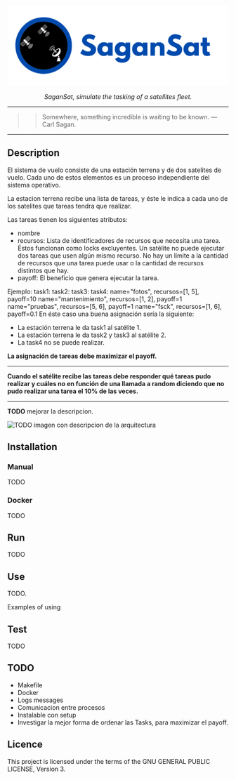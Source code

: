 <p align="center">
  <a href="https://github.com/nahuelbrandan/SaganSat"><img src="./resources/img/SaganSat_banner.png" alt="SaganSat banner"></a>
</p>
<p align="center">
    <em>SaganSat, simulate the tasking of a satellites fleet.</em>
</p>

---
>> Somewhere, something incredible is waiting to be known. ― Carl Sagan.
---


## Description

El sistema de vuelo consiste de una estación terrena y de dos satelites de vuelo. Cada uno de estos elementos es un proceso independiente del sistema operativo.

La estacion terrena recibe una lista de tareas, y éste le indica a cada uno de los satelites que tareas tendra que realizar.

Las tareas tienen los siguientes atributos:
- nombre
- recursos: Lista de identificadores de recursos que necesita una tarea. Éstos funcionan
como locks excluyentes. Un satélite no puede ejecutar dos tareas que usen algún mismo
recurso. No hay un límite a la cantidad de recursos que una tarea puede usar o la cantidad
de recursos distintos que hay.
- payoff: El beneficio que genera ejecutar la tarea.

Ejemplo:
task1:
task2:
task3:
task4:
name="fotos", recursos=[1, 5], payoff=10
name="mantenimiento", recursos=[1, 2], payoff=1
name="pruebas", recursos=[5, 6], payoff=1
name="fsck", recursos=[1, 6], payoff=0.1
En éste caso una buena asignación sería la siguiente:
- La estación terrena le da task1 al satélite 1.
- La estación terrena le da task2 y task3 al satélite 2.
- La task4 no se puede realizar.

**La asignación de tareas debe maximizar el payoff.**

---

**Cuando el satélite recibe las tareas debe responder qué tareas pudo realizar y cuáles no en función
de una llamada a random diciendo que no pudo realizar una tarea el 10% de las veces.**

---

**TODO** mejorar la descripcion.

![TODO imagen con descripcion de la arquitectura]()

## Installation

### Manual

TODO

### Docker

TODO

## Run

TODO

## Use

TODO. 

Examples of using

## Test

TODO

## TODO

* Makefile
* Docker
* Logs messages
* Comunicacion entre procesos
* Instalable con setup
* Investigar la mejor forma de ordenar las Tasks, para maximizar el payoff.

## Licence

This project is licensed under the terms of the GNU GENERAL PUBLIC LICENSE, Version 3.
